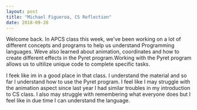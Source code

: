 ```yaml
---
layout: post
title: "Michael Figueroa, CS Reflection"
date: 2018-09-28
---
```


  Welcome back. In APCS class this week, we've been working on a lot of different concepts and programs to help us understand Programming languages. Weve also learned about animation, coordinates and how to create different effects in the Pyret program.Working with the Pyret program allows us to ultilize unique code to complete specific tasks.
  
  I feek like im in a good place in that class. I understand the material and so far I understand how to use the Pyret program. I feel like I may struggle with the animation aspect since last year I had similar troubles in my introduction to CS class. I also may struggle with remembering what everyone does but I feel like in due time I can understand the language. 
